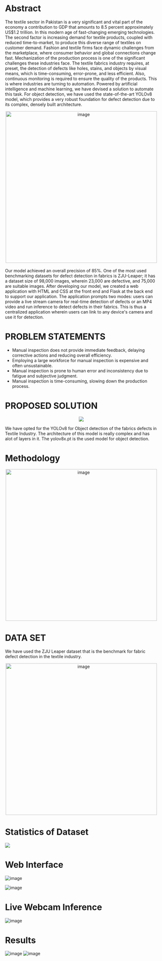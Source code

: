 # Abstract
The textile sector in Pakistan is a very significant and vital part of the economy a contribution to GDP that amounts to 8.5 percent approximately US$1.2 trillion. In this modern age of fast-changing emerging technologies. The second factor is increasing demand for textile products, coupled with reduced time-to-market, to produce this diverse range of textiles on customer demand. Fashion and textile firms face dynamic challenges from the marketplace, where consumer behavior and global connections change fast.
Mechanization of the production process is one of the significant challenges these industries face. The textile fabrics industry requires, at preset, the detection of defects like holes, stains, and objects by visual means, which is time-consuming, error-prone, and less efficient. Also, continuous monitoring is required to ensure the quality of the products.
This is where industries are turning to automation. Powered by artificial intelligence and machine learning, we have devised a solution to automate this task. For object detection, we have used the state-of-the-art YOLOv8 model, which provides a very robust foundation for defect detection due to its complex, densely built architecture.

<div align="center">
  <img src="https://github.com/Zeeshanx186/Automated-Vision-System-for-Fabric-Defect-Inspection-/assets/101282364/a329e5fe-0bbf-4834-8305-9e2116c3d5cf" alt="image" width="500"/>
</div>
<br>
Our model achieved an overall precision of 85%. One of the most used benchmarking datasets for defect detection in fabrics is ZJU-Leaper; it has a dataset size of 98,000 images, wherein 23,000 are defective, and 75,000 are suitable images.
After developing our model, we created a web application with HTML and CSS at the front end and Flask at the back end to support our application. The application prompts two modes: users can provide a live stream camera for real-time detection of defects or an MP4 video and run inference to detect defects in their fabrics. This is thus a centralized application wherein users can link to any device's camera and use it for detection.  


# PROBLEM STATEMENTS

- Manual inspection does not provide immediate feedback, delaying corrective actions and reducing overall efficiency.
- Employing a large workforce for manual inspection is expensive and often unsustainable.
- Manual inspection is prone to human error and inconsistency due to fatigue and subjective judgment.
- Manual inspection is time-consuming, slowing down the production process.

# PROPOSED SOLUTION
<div align="center">
<img src= "https://github.com/Zeeshanx186/Automated-Vision-System-for-Fabric-Defect-Inspection-/assets/101282364/5aacb1c3-6ba7-4a48-893d-466d0e6cc3e8">
</div>

We have opted for the YOLOv8 for Object detection of the fabrics defects in Textile Industry. The architecture of this model is really complex and has alot of layers in it.
The yolov8x.pt is the used model for object detection.</br>
# Methodology
<div align = "center">
  <img src = "https://github.com/Zeeshanx186/Automated-Vision-System-for-Fabric-Defect-Inspection-/assets/101282364/8b5eb4ff-9c10-45dd-8843-dc9c6906d68c" alt="image" width="500"/>
</div>

# DATA SET
We have used the ZJU Leaper dataset that is the benchmark for fabric defect detection in the textile industry.
<div align="center">
  <img src="https://github.com/Zeeshanx186/Automated-Vision-System-for-Fabric-Defect-Inspection-/assets/101282364/420aea9a-636f-445c-a10f-093ca2c181e8" alt="image" width="500"/>
</div>

# Statistics of Dataset
<img src = "https://github.com/Zeeshanx186/Automated-Vision-System-for-Fabric-Defect-Inspection-/assets/101282364/207451c0-1631-4539-a4b7-820f75e570b4"/>

# Web Interface
![image](https://github.com/Zeeshanx186/Automated-Vision-System-for-Fabric-Defect-Inspection-/assets/101282364/0afba4c3-5312-41f4-beb1-55c368d98457)
</br>

![image](https://github.com/Zeeshanx186/Automated-Vision-System-for-Fabric-Defect-Inspection-/assets/101282364/52938d7b-cb84-4d6e-a1ea-d9ed7bc35077)
</br>

# Live Webcam Inference
![image](https://github.com/Zeeshanx186/Automated-Vision-System-for-Fabric-Defect-Inspection-/assets/101282364/78eecc92-fe71-49d9-9c77-6323de996fc9)
</br>

# Results
![image](https://github.com/Zeeshanx186/Automated-Vision-System-for-Fabric-Defect-Inspection-/assets/101282364/3f174ee3-f55d-4b76-9afd-6fb37cb1da4a)
![image](https://github.com/user-attachments/assets/3d023574-8596-4c60-9493-487f403f1f54)

